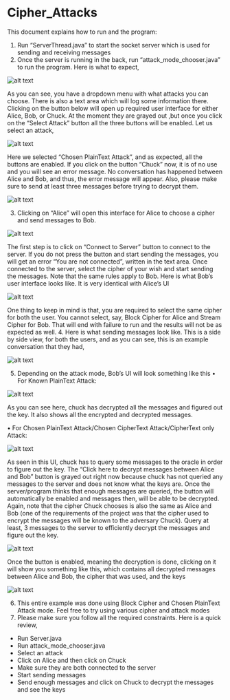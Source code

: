 # Cipher_Attacks

This document explains how to run and the program:
1.	Run “ServerThread.java” to start the socket server which is used for sending and receiving messages
2.	Once the server is running in the back, run “attack_mode_chooser.java” to run the program. Here is what to expect,

 ![alt text](https://github.com/himesh257/Cipher_Attacks/blob/master/Project%20Screenshots/1.png)

As you can see, you have a dropdown menu with what attacks you can choose. There is also a text area which will log some information there. Clicking on the button below will open up required user interface for either Alice, Bob, or Chuck. At the moment they are grayed out ,but once you click on the “Select Attack” button all the three buttons will be enabled. Let us select an attack,

 ![alt text](https://github.com/himesh257/Cipher_Attacks/blob/master/Project%20Screenshots/2.png)

Here we selected “Chosen PlainText Attack”, and as expected, all the buttons are enabled. If you click on the button “Chuck” now, it is of no use and you will see an error message. No conversation has happened between Alice and Bob, and thus, the error message will appear. Also, please make sure to send at least three messages before trying to decrypt them.

  ![alt text](https://github.com/himesh257/Cipher_Attacks/blob/master/Project%20Screenshots/3.png)

3.	Clicking on “Alice” will open this interface for Alice to choose a cipher and send messages to Bob.
 
   ![alt text](https://github.com/himesh257/Cipher_Attacks/blob/master/Project%20Screenshots/4.png)

The first step is to click on “Connect to Server” button to connect to the server. If you do not press the button and start sending the messages, you will get an error “You are not connected”, written in the text area. Once connected to the server, select the cipher of your wish and start sending the messages. Note that the same rules apply to Bob. Here is what Bob’s user interface looks like. It is very identical with Alice’s UI

  ![alt text](https://github.com/himesh257/Cipher_Attacks/blob/master/Project%20Screenshots/5.png)
 
One thing to keep in mind is that, you are required to select the same cipher for both the user. You cannot select, say, Block Cipher for Alice and Stream Cipher for Bob. That will end with failure to run and the results will not be as expected as well.
4.	Here is what sending messages look like. This is a side by side view, for both the users, and as you can see, this is an example conversation that they had,

![alt text](https://github.com/himesh257/Cipher_Attacks/blob/master/Project%20Screenshots/6.png)


5.	Depending on the attack mode, Bob’s UI will look something like this
•	For Known PlainText Attack:

   ![alt text](https://github.com/himesh257/Cipher_Attacks/blob/master/Project%20Screenshots/7.png)

As you can see here, chuck has decrypted all the messages and figured out the key. It also shows all the encrypted and decrypted messages.

•	For Chosen PlainText Attack/Chosen CipherText Attack/CipherText only Attack:

![alt text](https://github.com/himesh257/Cipher_Attacks/blob/master/Project%20Screenshots/8.png)
 

As seen in this UI, chuck has to query some messages to the oracle in order to figure out the key. The “Click here to decrypt messages between Alice and Bob” button is grayed out right now because chuck has not queried any messages to the server and does not know what the keys are. Once the server/program thinks that enough messages are queried, the button will automatically be enabled and messages then, will be able to be decrypted. Again, note that the cipher Chuck chooses is also the same as Alice and Bob (one of the requirements of the project was that the cipher used to encrypt the messages will be known to the adversary Chuck). Query at least, 3 messages to the server to efficiently decrypt the messages and figure out the key.
 
   ![alt text](https://github.com/himesh257/Cipher_Attacks/blob/master/Project%20Screenshots/9.png)

Once the button is enabled, meaning the decryption is done, clicking on it will show you something like this, which contains all decrypted messages between Alice and Bob, the cipher that was used, and the keys

   ![alt text](https://github.com/himesh257/Cipher_Attacks/blob/master/Project%20Screenshots/10.png)

6.	This entire example was done using Block Cipher and Chosen PlainText Attack mode. Feel free to try using various cipher and attack modes
7.	Please make sure you follow all the required constraints. Here is a quick review,
 - Run Server.java
 - Run attack_mode_chooser.java
 -	Select an attack
 -	Click on Alice and then click on Chuck
 -	Make sure they are both connected to the server
 -	Start sending messages
 -	Send enough messages and click on Chuck to decrypt the messages and see the keys
